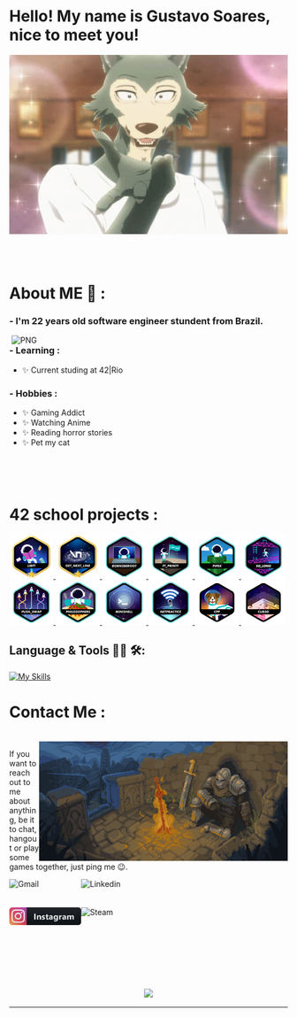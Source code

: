 # Hello! My name is Gustavo Soares, nice to meet you! 

<div align="center">
<img hight="300" width="700" alt="GIF" align="center" src="https://github.com/Guga-melo/Guga-melo/blob/main/assets/beastars-legosi.gif">
</div>

</br>
</br>
</br>


# About ME 💬 :

### - I'm 22 years old software engineer stundent from Brazil.

<img hight="400" width="500" alt="PNG" align="right" src="https://cdn.discordapp.com/attachments/693214606960885834/1010271075176820776/on_my_puter.png">

### - Learning :
- ✨ Current studing at 42|Rio

### - Hobbies : 
- ✨ Gaming Addict
- ✨ Watching Anime
- ✨ Reading horror stories
- ✨ Pet my cat

</br>
</br>
</br>

# 42 school projects :
<a href="https://github.com/Guga-melo/libft_42">
<img height="80px" src="./42_badges/libftm.png" />
</a>
<a href="https://github.com/Guga-melo/get_next_line_42">
<img height="80px" src="./42_badges/get_next_linem.png" />
</a>
<a href="https://github.com/Guga-melo/Born2beRoot_42">
<img height="80px" src="./42_badges/born2beroote.png" />
</a>
<a href="https://github.com/Guga-melo/ft_printf_42">
<img height="80px" src="./42_badges/ft_printfe.png" />
</a>
<a href="https://github.com/Guga-melo/pipex_42">
<img height="80px" src="./42_badges/pipexe.png" />
</a>
<a href="https://github.com/Guga-melo/so_long_42">
<img height="80px" src="./42_badges/so_longe.png" />
</a>
<a href="https://github.com/Guga-melo/push_swap_42">
<img height="80px" src="./42_badges/push_swape.png" />
</a>
<a href="https://github.com/Guga-melo/philosophers_42">
<img height="80px" src="./42_badges/philosopherse.png" />
</a>
<a href="https://github.com/Guga-melo/minishell_42">
<img height="80px" src="./42_badges/minishelle.png" />
</a>
<a href="https://github.com/Guga-melo">
<img height="80px" src="./42_badges/netpracticee.png" />
</a>
<a href="https://github.com/Guga-melo">
<img height="80px" src="./42_badges/cppn.png" />
</a>
<a href="https://github.com/Guga-melo">
<img height="80px" src="./42_badges/cub3dn.png" />
</a>

## Language & Tools 👨‍💻 🛠:
[![My Skills](https://skillicons.dev/icons?i=c,cpp,bash,git,github,cpp,python,js)](https://skillicons.dev)
<br>


# Contact Me :

<p>
 </br>


<img hight="320" width="450" align="right" alt="GIF" src="https://github.com/Guga-melo/Guga-melo/blob/main/assets/Warm%20and%20cozy%20bonfire.gif">


If you want to reach out to me about anything, be it to chat, hangout or play some games together, just ping me 😉.

<a href="mailto:gustavosoaresgsaf@gmail.com">
 <img align="left" alt="Gmail" width="130" hight="100" src="https://github.com/Xx-Ashutosh-xX/Xx-Ashutosh-xX/blob/master/assets/icons/gmail.png" />
</a>
<a href="https://www.linkedin.com/in/gustavo-soares-944294240/">
  <img align="left" alt="Linkedin" width="150" hight="100" src="https://github.com/Xx-Ashutosh-xX/Xx-Ashutosh-xX/blob/master/assets/icons/linkedin.png" />
</br>
</br>
</br>
</a>
<a href="https://www.instagram.com/gustavo_gsaf/">
  <img align="left" alt="Instagram" width="130" hight="100" src="https://github.com/Guga-melo/Guga-melo/blob/main/assets/instagram%403x.png" />
</a>
<a href="https://steamcommunity.com/profiles/76561198386234928/">
  <img align="left" alt="Steam" width="130" hight="100" src="https://github.com/Xx-Ashutosh-xX/Xx-Ashutosh-xX/blob/master/assets/icons/steam.png" />
</a>
 </p>
 

</br>
</br>
</br>
</br>
</br>
</br>
</br>



<p align="center" >  
  <a href="https://github.com/Guga-melo/github-readme-stats"> 
<img  src="https://github-readme-stats.vercel.app/api?username=Guga-melo&&show_icons=true&theme=radical"/>
  </a>
  </p>

*************
